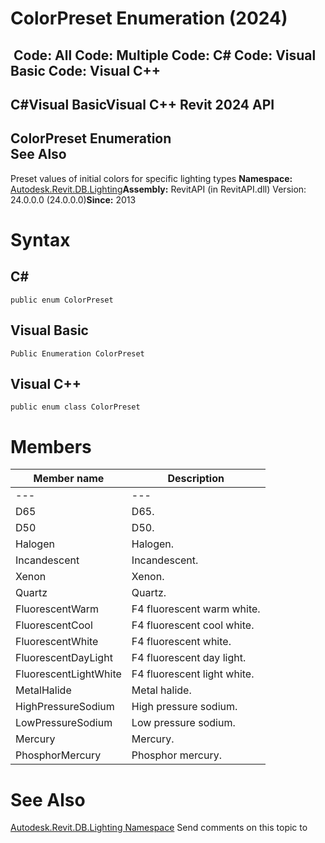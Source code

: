 # ColorPreset Enumeration (2024)

﻿
 Code: All Code: Multiple Code: C# Code: Visual Basic Code: Visual C++   
---  
C#Visual BasicVisual C++
Revit 2024 API  
---  
ColorPreset Enumeration  
See Also  
---  
Preset values of initial colors for specific lighting types 
**Namespace:** [Autodesk.Revit.DB.Lighting](a6a04f07-7fd2-0a4e-12e7-01842ee6daaf.md "Autodesk.Revit.DB.Lighting Namespace")**Assembly:** RevitAPI (in RevitAPI.dll) Version: 24.0.0.0 (24.0.0.0)**Since:** 2013 
# Syntax
C#  
---  
```text
public enum ColorPreset
```
  
Visual Basic  
---  
```text
Public Enumeration ColorPreset
```
  
Visual C++  
---  
```text
public enum class ColorPreset
```
  
# Members
| Member name | Description |
| --- | --- |
| --- | --- |
| D65 | D65. |
| D50 | D50. |
| Halogen | Halogen. |
| Incandescent | Incandescent. |
| Xenon | Xenon. |
| Quartz | Quartz. |
| FluorescentWarm | F4 fluorescent warm white. |
| FluorescentCool | F4 fluorescent cool white. |
| FluorescentWhite | F4 fluorescent white. |
| FluorescentDayLight | F4 fluorescent day light. |
| FluorescentLightWhite | F4 fluorescent light white. |
| MetalHalide | Metal halide. |
| HighPressureSodium | High pressure sodium. |
| LowPressureSodium | Low pressure sodium. |
| Mercury | Mercury. |
| PhosphorMercury | Phosphor mercury. |

# See Also
[Autodesk.Revit.DB.Lighting Namespace](a6a04f07-7fd2-0a4e-12e7-01842ee6daaf.md "Autodesk.Revit.DB.Lighting Namespace")
Send comments on this topic to 